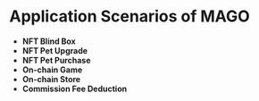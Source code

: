 # Application Scenarios of MAGO

* **NFT Blind Box**
* **NFT Pet Upgrade**
* **NFT Pet Purchase**
* **On-chain Game**
* **On-chain Store**
* **Commission Fee Deduction**

